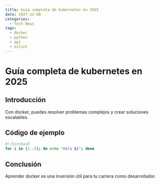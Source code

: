 ```yaml
---
title: Guía completa de kubernetes en 2025
date: 2027-12-08
categories:
  - Tech News
tags:
  - docker
  - python
  - api
  - eslint
---
```


# Guía completa de kubernetes en 2025

## Introducción

Con docker, puedes resolver problemas complejos y crear soluciones escalables.

## Código de ejemplo

```bash
#!/bin/bash
for i in {1..5}; do echo "Hola $i"; done
```

## Conclusión

Aprender docker es una inversión útil para tu carrera como desarrollador.